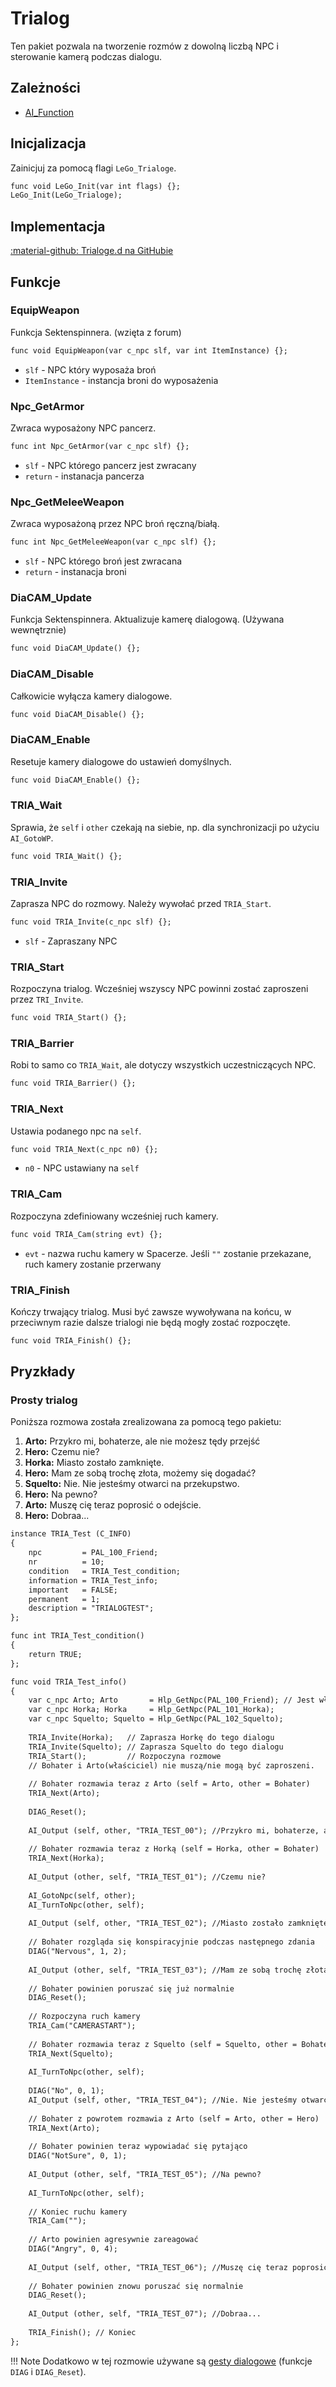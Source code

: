 # Trialog
Ten pakiet pozwala na tworzenie rozmów z dowolną liczbą NPC i sterowanie kamerą podczas dialogu.

## Zależności

- [AI_Function](../lego/ai_function.md)

## Inicjalizacja
Zainicjuj za pomocą flagi `LeGo_Trialoge`.
```dae
func void LeGo_Init(var int flags) {};
LeGo_Init(LeGo_Trialoge);
```
## Implementacja
[:material-github: Trialoge.d na GitHubie](https://github.com/Lehona/LeGo/blob/dev/Trialoge.d)

## Funkcje

### EquipWeapon
Funkcja Sektenspinnera. (wzięta z forum)
```dae
func void EquipWeapon(var c_npc slf, var int ItemInstance) {};
```

- `slf` - NPC który wyposaża broń
- `ItemInstance` - instancja broni do wyposażenia

### Npc_GetArmor
Zwraca wyposażony NPC pancerz.
```dae
func int Npc_GetArmor(var c_npc slf) {};
```

- `slf` - NPC którego pancerz jest zwracany
- `return` - instanacja pancerza

### Npc_GetMeleeWeapon
Zwraca wyposażoną przez NPC broń ręczną/białą.
```dae
func int Npc_GetMeleeWeapon(var c_npc slf) {};
```

- `slf` - NPC którego broń jest zwracana
- `return` - instanacja broni

### DiaCAM_Update
Funkcja Sektenspinnera. Aktualizuje kamerę dialogową. (Używana wewnętrznie)
```dae
func void DiaCAM_Update() {};
```

### DiaCAM_Disable
Całkowicie wyłącza kamery dialogowe.
```dae
func void DiaCAM_Disable() {};
```

### DiaCAM_Enable
Resetuje kamery dialogowe do ustawień domyślnych.
```dae
func void DiaCAM_Enable() {};
```
### TRIA_Wait
Sprawia, że `self` i `other` czekają na siebie, np. dla synchronizacji po użyciu `AI_GotoWP`.
```dae
func void TRIA_Wait() {};
```

### TRIA_Invite
Zaprasza NPC do rozmowy. Należy wywołać przed `TRIA_Start`.
```dae
func void TRIA_Invite(c_npc slf) {};
```

- `slf` - Zapraszany NPC

### TRIA_Start
Rozpoczyna trialog. Wcześniej wszyscy NPC powinni zostać zaproszeni przez `TRI_Invite`.
```dae
func void TRIA_Start() {};
```

### TRIA_Barrier
Robi to samo co `TRIA_Wait`, ale dotyczy wszystkich uczestniczących NPC.
```dae
func void TRIA_Barrier() {};
```

### TRIA_Next
Ustawia podanego npc na `self`.
```dae
func void TRIA_Next(c_npc n0) {};
```

- `n0` - NPC ustawiany na `self`

### TRIA_Cam
Rozpoczyna zdefiniowany wcześniej ruch kamery.
```dae
func void TRIA_Cam(string evt) {};
```

- `evt` - nazwa ruchu kamery w Spacerze. Jeśli `""` zostanie przekazane, ruch kamery zostanie przerwany

### TRIA_Finish
Kończy trwający trialog. Musi być zawsze wywoływana na końcu, w przeciwnym razie dalsze trialogi nie będą mogły zostać rozpoczęte.
```dae
func void TRIA_Finish() {};
```

## Pryzkłady
### Prosty trialog
Poniższa rozmowa została zrealizowana za pomocą tego pakietu:

1. **Arto:**    Przykro mi, bohaterze, ale nie możesz tędy przejść
2. **Hero:**    Czemu nie?
3. **Horka:**   Miasto zostało zamknięte.
4. **Hero:**    Mam ze sobą trochę złota, możemy się dogadać?
5. **Squelto:** Nie. Nie jesteśmy otwarci na przekupstwo.
6. **Hero:**    Na pewno?
7. **Arto:**    Muszę cię teraz poprosić o odejście.
8. **Hero:**    Dobraa...
```dae
instance TRIA_Test (C_INFO)
{
    npc         = PAL_100_Friend;
    nr          = 10;
    condition   = TRIA_Test_condition;
    information = TRIA_Test_info;
    important   = FALSE;
    permanent   = 1;
    description = "TRIALOGTEST";
};

func int TRIA_Test_condition()
{
    return TRUE;
};

func void TRIA_Test_info()
{
    var c_npc Arto; Arto       = Hlp_GetNpc(PAL_100_Friend); // Jest właścicielem dialogu
    var c_npc Horka; Horka     = Hlp_GetNpc(PAL_101_Horka);
    var c_npc Squelto; Squelto = Hlp_GetNpc(PAL_102_Squelto);
   
    TRIA_Invite(Horka);   // Zaprasza Horkę do tego dialogu
    TRIA_Invite(Squelto); // Zaprasza Squelto do tego dialogu
    TRIA_Start();         // Rozpoczyna rozmowe
    // Bohater i Arto(właściciel) nie muszą/nie mogą być zaproszeni.
   
    // Bohater rozmawia teraz z Arto (self = Arto, other = Bohater)
    TRIA_Next(Arto);
   
    DIAG_Reset();
   
    AI_Output (self, other, "TRIA_TEST_00"); //Przykro mi, bohaterze, ale nie możesz tędy przejść
   
    // Bohater rozmawia teraz z Horką (self = Horka, other = Bohater)
    TRIA_Next(Horka);
   
    AI_Output (other, self, "TRIA_TEST_01"); //Czemu nie?
   
    AI_GotoNpc(self, other);
    AI_TurnToNpc(other, self);
   
    AI_Output (self, other, "TRIA_TEST_02"); //Miasto zostało zamknięte.
   
    // Bohater rozgląda się konspiracyjnie podczas następnego zdania
    DIAG("Nervous", 1, 2);
   
    AI_Output (other, self, "TRIA_TEST_03"); //Mam ze sobą trochę złota, możemy się dogadać?
   
    // Bohater powinien poruszać się już normalnie 
    DIAG_Reset();
   
    // Rozpoczyna ruch kamery
    TRIA_Cam("CAMERASTART");
   
    // Bohater rozmawia teraz z Squelto (self = Squelto, other = Bohater)
    TRIA_Next(Squelto);
   
    AI_TurnToNpc(other, self);
   
    DIAG("No", 0, 1);
    AI_Output (self, other, "TRIA_TEST_04"); //Nie. Nie jesteśmy otwarci na przekupstwo.
   
    // Bohater z powrotem rozmawia z Arto (self = Arto, other = Hero)
    TRIA_Next(Arto);
   
    // Bohater powinien teraz wypowiadać się pytająco
    DIAG("NotSure", 0, 1);
   
    AI_Output (other, self, "TRIA_TEST_05"); //Na pewno?
   
    AI_TurnToNpc(other, self);
   
    // Koniec ruchu kamery
    TRIA_Cam("");
   
    // Arto powinien agresywnie zareagować
    DIAG("Angry", 0, 4);
   
    AI_Output (self, other, "TRIA_TEST_06"); //Muszę cię teraz poprosić o odejście.
   
    // Bohater powinien znowu poruszać się normalnie 
    DIAG_Reset();
   
    AI_Output (other, self, "TRIA_TEST_07"); //Dobraa...
   
    TRIA_Finish(); // Koniec
};
```
!!! Note
    Dodatkowo w tej rozmowie używane są [gesty dialogowe](../lego/dialoggestures.md) (funkcje `DIAG` i `DIAG_Reset`).
